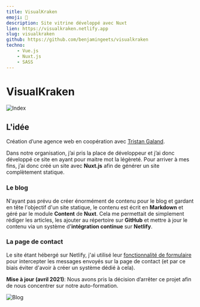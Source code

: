 ```yaml
---
title: VisualKraken
emoji: 🦑
description: Site vitrine développé avec Nuxt
lien: https://visualkraken.netlify.app
slug: visualkraken
github: https://github.com/benjamingeets/visualkraken
techno:
    - Vue.js
    - Nuxt.js
    - SASS
---
```


# VisualKraken

![Index](/img/index_vk.webp)

## L'idée

Création d’une agence web en coopération avec [Tristan Galand](https://galandtristan.be/).

Dans notre organisation, j’ai pris la place de développeur et j’ai donc développé ce site en ayant pour maitre mot la légèreté. Pour arriver à mes fins, j’ai donc créé un site avec **Nuxt.js** afin de générer un site complètement statique.

### Le blog

N'ayant pas prévu de créer énormément de contenu pour le blog et gardant en tête l'objectif d'un site statique, le contenu est écrit en **Markdown** et géré par le module **Content** de **Nuxt**. Cela me permettait de simplement rédiger les articles, les ajouter au répertoire sur **GitHub** et mettre à jour le contenu via un système d'**intégration continue** sur **Netlify**.

### La page de contact

Le site étant hébergé sur Netlify, j'ai utilisé leur [fonctionnalité de formulaire](https://www.netlify.com/products/forms/) pour intercepter les messages envoyés sur la page de contact (et par ce biais éviter d'avoir à créer un système dédié à cela).

**Mise à jour (avril 2021)**: Nous avons pris la décision d’arrêter ce projet afin de nous concentrer sur notre auto-formation.

![Blog](/img/blog_vk.webp)